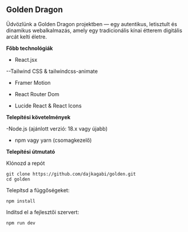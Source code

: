 ## Golden Dragon

Üdvözlünk a Golden Dragon projektben — egy autentikus, letisztult és dinamikus webalkalmazás, amely egy tradicionális kínai étterem digitális arcát kelti életre. 

**Főbb technológiák**

- React.jsx

--Tailwind CSS & tailwindcss-animate 

- Framer Motion 

- React Router Dom 

- Lucide React & React Icons

  
**Telepítési követelmények**

-Node.js (ajánlott verzió: 18.x vagy újabb)
- npm vagy yarn (csomagkezelő)

**Telepítési útmutató**

Klónozd a repót
```
git clone https://github.com/dajkagabi/golden.git
cd golden
```

Telepítsd a függőségeket:
```
npm install
```

Indítsd el a fejlesztői szervert:
```
npm run dev
```
